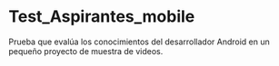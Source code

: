 # Test_Aspirantes_mobile
Prueba que evalúa los conocimientos del desarrollador Android en un pequeño proyecto de muestra de videos.
